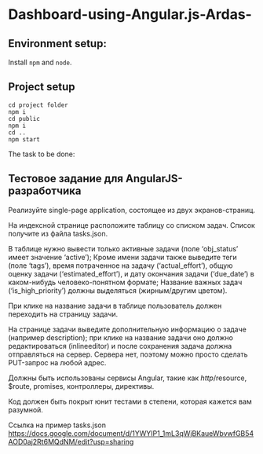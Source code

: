 # Dashboard-using-Angular.js-Ardas-

## Environment setup:

 Install `npm` and `node`.

  
## Project setup

    cd project folder
    npm i
    cd public
    npm i 
    cd ..
    npm start


The task to be done:

## Тестовое задание для AngularJS-разработчика

Реализуйте single-page application, состоящее из двух экранов-страниц.

На индексной странице расположите таблицу со списком задач. Cписок получите из файла tasks.json.

В таблице нужно вывести только активные задачи (поле ‘obj_status’ имеет значение ‘active’);
Кроме имени задачи также выведите теги (поле ‘tags’), время потраченное на задачу (‘actual_effort’), общую оценку задачи (‘estimated_effort’), и дату окончания задачи (‘due_date’) в каком-нибудь человеко-понятном формате;
Название важных задач (‘is_high_priority’) должны выделяться (жирным/другим цветом).

При клике на название задачи в таблице пользователь должен переходить на страницу задачи.

На странице задачи выведите дополнительную информацию о задаче (например description);
при клике на название задачи оно должно редактироваться (inlineeditor) и после сохранения задача должна отправляться на сервер. Сервера нет, поэтому можно просто сделать PUT-запрос на любой адрес.

Должны быть использованы сервисы Angular, такие как $http/$resource, $route, promises, контроллеры, директивы.

Код должен быть покрыт юнит тестами в степени, которая кажется вам разумной.

Ссылка на пример tasks.json
https://docs.google.com/document/d/1YWYIP1_1mL3qWjBKaueWbvwfGB54AOD0aj2Rt6MQdNM/edit?usp=sharing
